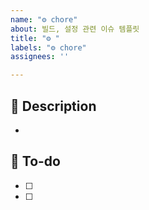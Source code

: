 ```yaml
---
name: "⚙️ chore"
about: 빌드, 설정 관련 이슈 템플릿
title: "⚙️ "
labels: "⚙️ chore"
assignees: ''

---
```


## 📌 Description
- 

## 📝 To-do

- [ ] 
- [ ]
